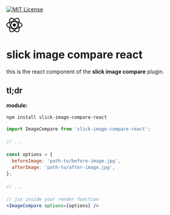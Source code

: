 <!-- PROJECT SHIELDS -->
[![MIT License][license-shield]][license-url]

![react](https://raw.githubusercontent.com/lemon3/slick-image-compare/main/_assets/react.svg)

# slick image compare react
this is the react component of the **slick image compare** plugin.

## tl;dr

**module:**
```Bash
npm install slick-image-compare-react
```

```jsx
import ImageCompare from 'slick-image-compare-react';

// ...

const options = {
  beforeImage: 'path-to/before-image.jpg',
  afterImage: 'path-to/after-image.jpg',
};

// ...

// jsx inside your render function
<ImageCompare options={options} />
```

<!-- MARKDOWN LINKS & IMAGES -->
[license-shield]: https://img.shields.io/github/license/lemon3/slick-image-compare?style=for-the-badge
[license-url]: https://github.com/lemon3/slick-image-compare/blob/main/packages/react/LICENSE
